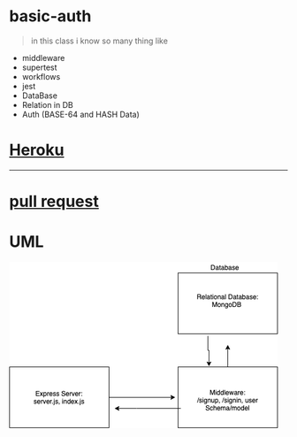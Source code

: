 # basic-auth

> in this class i know so many thing like 

+ middleware
+ supertest
+ workflows
+ jest
+ DataBase
+ Relation in DB
+ Auth
    (BASE-64 and HASH Data)

# [Heroku]()

***

# [pull request]()

# UML
![](./lab6.png)